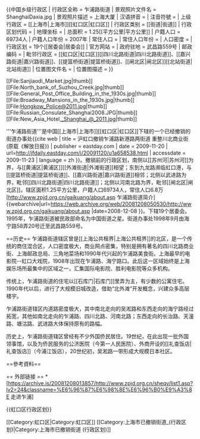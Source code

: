 {{中国乡级行政区
| 行政区全称 = 乍浦路街道
| 景观照片文件名 = ShanghaiDaxia.jpg
| 景观照片描述 = 上海大厦
| 汉语拼音 = 
| 注音符號 = 
| 上级行政区 = [[上海市|上海市]][[虹口区|虹口区]]
| 行政区类别 = [[街道|街道]]
| 行政区划代码 = 
| 地理坐标 = 
| 总面积 = 1.25[[平方公里|平方公里]]
| 户籍人口 = 69734人
| 户籍人口年份 = 2007年
| 常住人口 = 
| 常住人口年份 = 
| 人口密度 =
| 行政区划 = 19个[[居委会|居委会]]
| 官方网站 = 
| 政府驻地 = 武昌路559号
| 邮政编码 = 
| 毗邻行政区 = [[虹口区|虹口区]][[四川北路街道|四川北路街道]]、[[嘉兴路街道|嘉兴路街道]]、[[提篮桥街道|提篮桥街道]]、[[闸北区|闸北区]][[北站街道|北站街道]]
| 位置图文件名 = 
| 位置图描述 = 
}}

[[File:Sanjiaodi_Market.jpg|thumb]]
[[File:North_bank_of_Suzhou_Creek.jpg|thumb]]
[[File:General_Post_Office_Building_in_the_1930s.jpg|thumb]]
[[File:Broadway_Mansions_in_the_1930s.jpg|thumb]]
[[File:Hongkow_Police@2011.jpg|thumb]]
[[File:Russian_Consulate_Shanghai2008.JPG|thumb]]
[[File:New_Asia_Hotel,_Shanghai_@_2011.jpg|thumb]]

'''乍浦路街道'''是中国[[上海市|上海市]][[虹口区|虹口区]]下辖的一个已经撤销的街道办事处<ref>{{cite web | title = 沪虹口撤销乍浦路新港路两街道 重整川北商业街(原载《解放日报》) | publisher = eastday.com | date = 2009-11-20 | url=http://jfdaily.eastday.com/j/20091120/u1a658538.html | accessdate = 2009-11-23 | language = zh }}</ref>。撤销前的行政区划，南侧以[[苏州河|苏州河]]为界，与[[黄浦区|黄浦区]][[外滩街道|外滩街道]]相望；东到九龙路濒临虹口港，与[[提篮桥街道|提篮桥街道]]、[[嘉兴路街道|嘉兴路街道]]相邻；北侧以武进路为界，毗邻[[四川北路街道|四川北路街道]]；北侧以河南北路为界，毗邻[[闸北区|闸北区]]。辖区面积1.25平方公里，户籍人口69734人，常住人口6.8万<ref>[http://www.zpjd.org.cn/gaikuang/about.asp 乍浦路街道简介] {{webarchive|url=https://web.archive.org/web/20081208050530/http://www.zpjd.org.cn/gaikuang/about.asp |date=2008-12-08 }}</ref>。下辖19个居委会。1995年，乍浦路街道被民政部命名为中国街道之星。街道办事处1998年9月由海宁路58弄20号迁至武昌路559号。

==历史==
乍浦路街道辖区曾是[[上海公共租界|上海公共租界]]的北区，是一个传统的商住混合区，人口密度极大，商业网点密集，特别是拥有著名的四川北路商业街、上海邮政总局、三角地菜场和1990年代兴起的乍浦路美食街。上海最早的电影院--虹口大戏院，1908年出现在乍浦路、海宁路口。此后这一区域始终是上海娱乐场所最集中的区域之一，汇集国际电影院、胜利电影院等众多机构。

传统上，乍浦路街道的住宅以[[石库门|石库门]]里弄为主，有少数的公寓住宅。1990年代以后，进行了大规模旧城改造，借助“北外滩”开发概念，兴建众多高层楼宇。    

乍浦路街道辖区内道路密度极大，其中南北走向的吴淞路和东西走向的海宁路经过拓宽，其他如南北走向的乍浦路、四川北路、河南北路；东西走向的长治路、天潼路、塘沽路、武进路大体保持原有的路幅。
    
历史上，乍浦路街道辖区曾经有不少外国侨民居住。19世纪，在此出现一批外国领事馆，以及为侨民服务的公济医院（今第一人民医院）、外商开设的[[礼查饭店|礼查饭店]]（今浦江饭店），20世纪初，吴淞路一带形成大规模日本社区。

==參考資料==
<div class="references-small">
<references />
</div>

== 外部链接 ==
*[https://archive.is/20081208013857/http://www.zpjd.org.cn/sheqv/list1.asp?lv2=24&classname=%E6%96%87%E6%98%8E%E6%96%B0%E9%A3%8E 走进乍浦]

{{虹口区行政区划}}

[[Category:虹口区|Category:虹口区]]
[[Category:上海市已撤销街道_(行政区划)|Category:上海市已撤销街道 (行政区划)]]